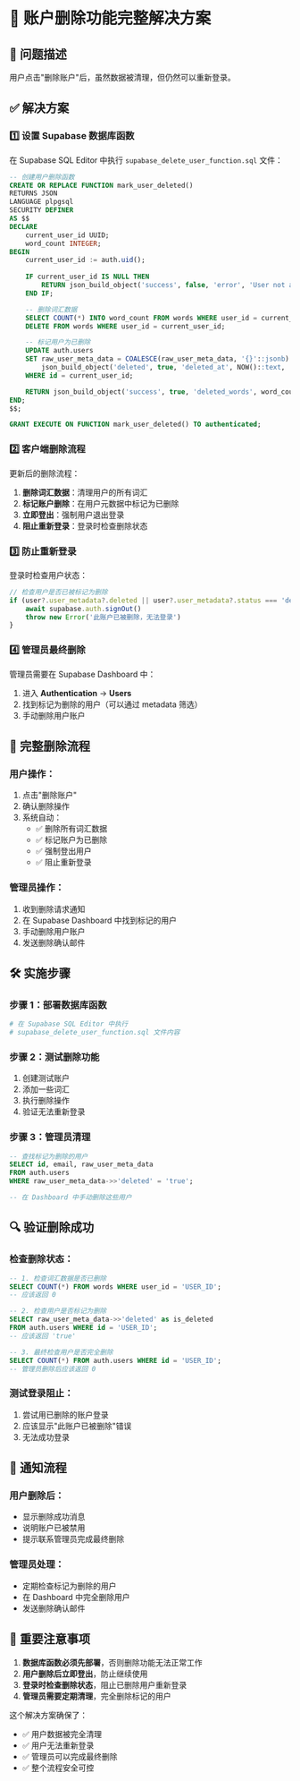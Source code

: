 # 🔧 账户删除功能完整解决方案

## 🚨 问题描述

用户点击"删除账户"后，虽然数据被清理，但仍然可以重新登录。

## ✅ 解决方案

### 1️⃣ **设置 Supabase 数据库函数**

在 Supabase SQL Editor 中执行 `supabase_delete_user_function.sql` 文件：

```sql
-- 创建用户删除函数
CREATE OR REPLACE FUNCTION mark_user_deleted()
RETURNS JSON
LANGUAGE plpgsql
SECURITY DEFINER
AS $$
DECLARE
    current_user_id UUID;
    word_count INTEGER;
BEGIN
    current_user_id := auth.uid();
    
    IF current_user_id IS NULL THEN
        RETURN json_build_object('success', false, 'error', 'User not authenticated');
    END IF;

    -- 删除词汇数据
    SELECT COUNT(*) INTO word_count FROM words WHERE user_id = current_user_id;
    DELETE FROM words WHERE user_id = current_user_id;

    -- 标记用户为已删除
    UPDATE auth.users 
    SET raw_user_meta_data = COALESCE(raw_user_meta_data, '{}'::jsonb) || 
        json_build_object('deleted', true, 'deleted_at', NOW()::text, 'status', 'deleted')::jsonb
    WHERE id = current_user_id;

    RETURN json_build_object('success', true, 'deleted_words', word_count);
END;
$$;

GRANT EXECUTE ON FUNCTION mark_user_deleted() TO authenticated;
```

### 2️⃣ **客户端删除流程**

更新后的删除流程：
1. **删除词汇数据**：清理用户的所有词汇
2. **标记账户删除**：在用户元数据中标记为已删除
3. **立即登出**：强制用户退出登录
4. **阻止重新登录**：登录时检查删除状态

### 3️⃣ **防止重新登录**

登录时检查用户状态：
```javascript
// 检查用户是否已被标记为删除
if (user?.user_metadata?.deleted || user?.user_metadata?.status === 'deleted') {
    await supabase.auth.signOut()
    throw new Error('此账户已被删除，无法登录')
}
```

### 4️⃣ **管理员最终删除**

管理员需要在 Supabase Dashboard 中：
1. 进入 **Authentication** → **Users**
2. 找到标记为删除的用户（可以通过 metadata 筛选）
3. 手动删除用户账户

## 🔄 完整删除流程

### 用户操作：
1. 点击"删除账户"
2. 确认删除操作
3. 系统自动：
   - ✅ 删除所有词汇数据
   - ✅ 标记账户为已删除
   - ✅ 强制登出用户
   - ✅ 阻止重新登录

### 管理员操作：
1. 收到删除请求通知
2. 在 Supabase Dashboard 中找到标记的用户
3. 手动删除用户账户
4. 发送删除确认邮件

## 🛠️ 实施步骤

### 步骤 1：部署数据库函数
```bash
# 在 Supabase SQL Editor 中执行
# supabase_delete_user_function.sql 文件内容
```

### 步骤 2：测试删除功能
1. 创建测试账户
2. 添加一些词汇
3. 执行删除操作
4. 验证无法重新登录

### 步骤 3：管理员清理
```sql
-- 查找标记为删除的用户
SELECT id, email, raw_user_meta_data 
FROM auth.users 
WHERE raw_user_meta_data->>'deleted' = 'true';

-- 在 Dashboard 中手动删除这些用户
```

## 🔍 验证删除成功

### 检查删除状态：
```sql
-- 1. 检查词汇数据是否已删除
SELECT COUNT(*) FROM words WHERE user_id = 'USER_ID';
-- 应该返回 0

-- 2. 检查用户是否标记为删除
SELECT raw_user_meta_data->>'deleted' as is_deleted 
FROM auth.users WHERE id = 'USER_ID';
-- 应该返回 'true'

-- 3. 最终检查用户是否完全删除
SELECT COUNT(*) FROM auth.users WHERE id = 'USER_ID';
-- 管理员删除后应该返回 0
```

### 测试登录阻止：
1. 尝试用已删除的账户登录
2. 应该显示"此账户已被删除"错误
3. 无法成功登录

## 📧 通知流程

### 用户删除后：
- 显示删除成功消息
- 说明账户已被禁用
- 提示联系管理员完成最终删除

### 管理员处理：
- 定期检查标记为删除的用户
- 在 Dashboard 中完全删除用户
- 发送删除确认邮件

## 🚨 重要注意事项

1. **数据库函数必须先部署**，否则删除功能无法正常工作
2. **用户删除后立即登出**，防止继续使用
3. **登录时检查删除状态**，阻止已删除用户重新登录
4. **管理员需要定期清理**，完全删除标记的用户

这个解决方案确保了：
- ✅ 用户数据被完全清理
- ✅ 用户无法重新登录
- ✅ 管理员可以完成最终删除
- ✅ 整个流程安全可控
